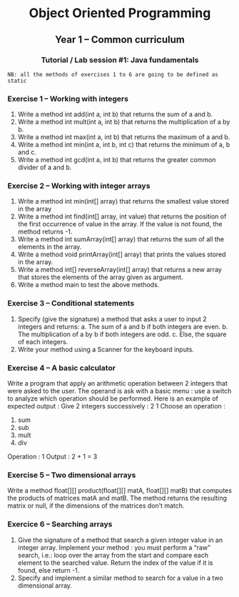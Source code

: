  <h1 align="center">Object Oriented Programming</h1>
 <h2 align="center">Year 1 – Common curriculum</h2>
 <h3 align="center">Tutorial / Lab session #1: Java fundamentals</h3>

``NB: all the methods of exercises 1 to 6 are going to be defined as static ``

### Exercise 1 – Working with integers 
1. Write a method int add(int a, int b) that returns the sum of a and b.
2.  Write a method int mult(int a, int b) that returns the multiplication of a by b.
3. Write a method int max(int a, int b) that returns the maximum of a and b.
4. Write a method int min(int a, int b, int c) that returns the minimum of a, b and c. 
5. Write a method int gcd(int a, int b) that returns the greater common divider of a and b. 

### Exercise 2 – Working with integer arrays 
1. Write a method int min(int[] array) that returns the smallest value stored in the array 
2. Write a method int find(int[] array, int value) that returns the position of the first occurrence of value in the array. If the value is not found, the method returns -1. 
3. Write a method int sumArray(int[] array) that returns the sum of all the elements in the array. 
4. Write a method void printArray(int[] array) that prints the values stored in the array. 
5. Write a method int[] reverseArray(int[] array) that returns a new array that stores the elements of the array given as argument. 
6. Write a method main to test the above methods. 

### Exercise 3 – Conditional statements 
1. Specify (give the signature) a method that asks a user to input 2 integers and returns: 
	a. The sum of a and b if both integers are even.
	b. The multiplication of a by b if both integers are odd.
	c. Else, the square of each integers.
2. Write your method using a Scanner for the keyboard inputs.

### Exercise 4 – A basic calculator 
Write a program that apply an arithmetic operation between 2 integers that were asked to the user. The operand is ask with a basic menu : use a switch to analyze which operation should be performed. Here is an example of expected output :
Give 2 integers successively : 
2 
1 
Choose an operation : 
 1. sum
 2. sub
 3. mult
 4. div

Operation : 1 
Output : 2 + 1 = 3 

### Exercise 5 – Two dimensional arrays 
Write a method float[][] product(float[][] matA, float[][] matB) that computes the products of matrices matA and matB. The method returns the resulting matrix or null, if the dimensions of the matrices don’t match. 


### Exercice 6 – Searching arrays 
1. Give the signature of a method that search a given integer value in an integer array. Implement your method : you must perform a “raw” search, i.e.: loop over the array from the start and compare each element to the searched value. Return the index of the value if it is found, else return -1. 
2. Specify and implement a similar method to search for a value in a two dimensional array.
